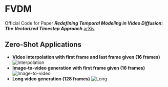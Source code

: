 # FVDM
Official Code for Paper **_Redefining Temporal Modeling in Video Diffusion: The Vectorized Timestep Approach_** 
[arXiv](https://arxiv.org/abs/2410.03160)

## Zero-Shot Applications
- **Video interpolation with first frame and last frame given (16 frames)**
  ![Interpolation](https://github.com/Yaofang-Liu/FVDM/blob/40706ee56bf51542f2de2478444e9af8a0dd7f46/output_video_interpolation.gif)
- **Image-to-video generation with first frame given (16 frames)**
  ![Image-to-video](https://github.com/Yaofang-Liu/FVDM/blob/d64fbb7f71a947c33030c776185cd30d8e2359ef/output_video_i2v.gif)
- **Long video generation (128 frames)**
  ![Long](https://github.com/Yaofang-Liu/FVDM/blob/ebc10418bbbc8a8fb2928f757545e21062f3ed97/output_video_long.gif)
